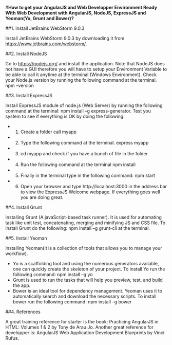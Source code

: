 #**How to get your AngularJS and Web Developper Environment Ready With Web Development with AngularJS, NodeJS, ExpressJS and Yeoman(Yo, Grunt and Bower)?**

##1. Install JetBrains WebStorm 9.0.3 

Install JetBrains WebStorm 9.0.3 by downloading it from https://www.jetbrains.com/webstorm/.

##2. Install NodeJS 

Go to https://nodejs.org/ and install the application. Note that NodeJS does not have a GUI therefore you will have to setup your Environment Variable to be able to call it anytime at the terminal (Windows Environment). Check your Node.js version by running the following command at the terminal. npm –version

##3. Install ExpressJS 

Install ExpressJS module of node.js (Web Server) by running the following command at the terminal: npm install –g express-generator. Test you system to see if everything is OK by doing the following:
- 1.	Create a folder call myapp
- 2.	Type the following command at the terminal. express myapp 
- 3.	cd myapp and check if you have a bunch of file in the folder
- 4.	Run the following command at the terminal npm install
- 5.	Finally in the terminal type in the following command: npm start
- 6.	Open your browser and type http://localhost:3000 in the address bar to view the ExpressJS Welcome webpage. If everything goes well you are doing great.

##4. Install Grunt 

Installing Grunt (A javaScript-based task runner). It is used for automating task like unit test, concatenating, merging and minifying JS and CSS file. To install Grunt do the following: npm install –g grunt-cli at the terminal.

##5. Install Yeoman 

Installing Yeoman(It is a collection of tools that allows you to manage your workflow). 
- Yo is a scaffolding tool and using the numerous generators available, one can quickly create the skeleton of your project. To install Yo run the following command: npm install –g yo
- Grunt is used to run the tasks that will help you preview, test, and build the app. 
- Bower is an ideal tool for dependency management. Yeoman uses it to automatically search and download the necessary scripts. To install bower run the following command: npm install –g bower


##4. References

A great training reference for starter is the book: Practicing AngularJS in HTML: Volumes 1 & 2 by Tony de Arau Jo.
Another great reference for developper is: AngularJS Web Application Development Blueprints by Vinci Rufus.

